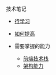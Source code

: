 <div class="sidebar-title">技术笔记</div>
<template id="root-breadcrumb">学习规划</template>

- [待学习](技术笔记/学习规划/待学习.md)
- [如何提高](技术笔记/学习规划/如何提高.md)

- 需要掌握的能力

  - [前端技术栈](技术笔记/学习规划/需要掌握的能力/前端技术栈.md)
  - [架构能力](技术笔记/学习规划/需要掌握的能力/架构能力.md)

